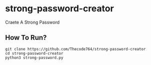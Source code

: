 # strong-password-creator
Craete A Strong Password
## How To Run?
```
git clone https://github.com/Thecode764/strong-password-creator
cd strong-password-creator
python3 strong-password.py
```

